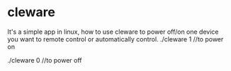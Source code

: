 # cleware
It's a simple app in linux, how to use cleware to power off/on one device you want to remote control or automatically control.
./cleware 1    //to power on

./cleware 0    //to power off
